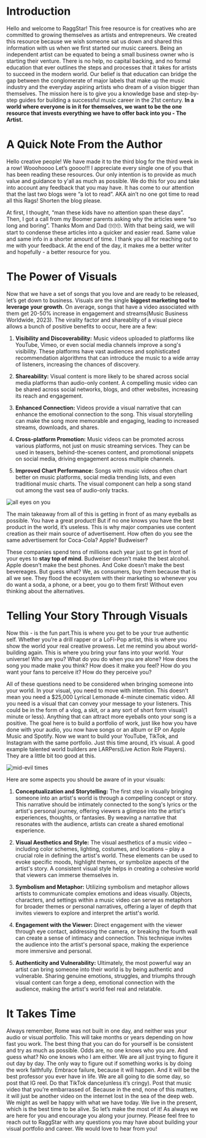 <script lang='ts'>
  import BlogPageTemplate from '$lib/components/blog/BlogPageTemplate.svelte';
  import type { BlogCardProps } from '$lib/managers/BlogManager';
  import { ASSETS_PATH } from '$lib/managers/BlogManager';
  import { orderedBlogPosts } from '$lib/managers/BlogManager';
  import { page } from '$app/stores';

  const blogPostInfo: BlogCardProps = orderedBlogPosts.find((post) => post.slug === $page.route.id?.split('/')[3]);
  const assetsUrl = `${ASSETS_PATH}/${blogPostInfo.image}`;

  const gif1 = `${assetsUrl}/gif1.gif`;
  const gif2 = `${assetsUrl}/gif2.gif`;
  const img1 = `${assetsUrl}/img1.jpeg`;
</script>

<BlogPageTemplate
  title={blogPostInfo.title}
  subtitle={blogPostInfo.subtitle}
  published_date={blogPostInfo.date_published}
  coverImg={blogPostInfo.image}>

# Introduction
Hello and welcome to RaggStar! This free resource is for creatives who are committed to growing themselves as artists and entrepreneurs. We created this resource because we wish someone sat us down and shared this information with us when we first started our music careers. Being an independent artist can be equated to being a small business owner who is starting their venture. There is no help, no capital backing, and no formal education that ever outlines the steps and processes that it takes for artists to succeed in the modern world. Our belief is that education can bridge the gap between the conglomerate of major labels that make up the music industry and the everyday aspiring artists who dream of a vision bigger than themselves. The mission here is to give you a knowledge base and step-by-step guides for building a successful music career in the 21st century. **In a world where everyone is in it for themselves, we want to be the one resource that invests everything we have to offer back into you - The Artist.**

# A Quick Note From the Author
Hello creative people! We have made it to the third blog for the third week in a row! Wooohoooo Let’s goooo!!! I appreciate every single one of you that has been reading these resources. Our only intention is to provide as much value and guidance to y'all as much as possible. We do this for you and take into account any feedback that you may have. It has come to our attention that the last two blogs were “a lot to read”. AKA ain’t no one got time to read all this Rags! Shorten the blog please.

At first, I thought, “man these kids have no attention span these days”. Then, I got a call from my Boomer parents asking why the articles were “so long and boring”. Thanks Mom and Dad 🙄🙄🙄. With that being said, we will start to condense these articles into a quicker and easier read. Same value and same info in a shorter amount of time. I thank you all for reaching out to me with your feedback. At the end of the day, it makes me a better writer and hopefully - a better resource for you.

# The Power of Visuals
Now that we have a set of songs that you love and are ready to be released, let’s get down to business. Visuals are the single **biggest marketing tool to leverage your growth**. On average, songs that have a video associated with them get 20-50% increase in engagement and streams(Music Business Worldwide, 2023). The virality factor and shareablity of a visual piece allows a bunch of  positive benefits to occur, here are a few:

1. **Visibility and Discoverability:** Music videos uploaded to platforms like YouTube, Vimeo, or even social media channels improve a song's visibility. These platforms have vast audiences and sophisticated recommendation algorithms that can introduce the music to a wide array of listeners, increasing the chances of discovery.

2. **Shareability:** Visual content is more likely to be shared across social media platforms than audio-only content. A compelling music video can be shared across social networks, blogs, and other websites, increasing its reach and engagement.

3. **Enhanced Connection:** Videos provide a visual narrative that can enhance the emotional connection to the song. This visual storytelling can make the song more memorable and engaging, leading to increased streams, downloads, and shares.

4. **Cross-platform Promotion:** Music videos can be promoted across various platforms, not just on music streaming services. They can be used in teasers, behind-the-scenes content, and promotional snippets on social media, driving engagement across multiple channels.

5. **Improved Chart Performance:** Songs with music videos often chart better on music platforms, social media trending lists, and even traditional music charts. The visual component can help a song stand out among the vast sea of audio-only tracks.

![all eyes on you]({gif1})

The main takeaway from all of this is getting in front of as many eyeballs as possible. You have a great product! But if no one knows you have the best product in the world, it’s useless. This is why major companies use content creation as their main source of advertisement. How often do you see the same advertisement for Coca-Cola? Apple? Budweiser?

These companies spend tens of millions each year just to get in front of your eyes to **stay top of mind**. Budweiser doesn’t make the best alcohol. Apple doesn’t make the best phones. And Coke doesn’t make the best bevereages. But guess what? We, as consumers, buy them because that is all we see. They flood the ecosystem with their marketing so whenever you do want a soda, a phone, or a beer, you go to them first! Without even thinking about the alternatives.

# Telling Your Story Through Visuals
Now this - is the fun part.This is where you get to be your true authentic self. Whether you’re a drill rapper or a LoFi-Pop artist, this is where you show the world your real creative prowess. Let me remind you about world-building again. This is where you bring your fans into your world. Your universe! Who are you? What do you do when you are alone? How does the song you made make you think? How does it make you feel? How do you want your fans to perceive it? How do they perceive you?

All of these questions need to be considered when bringing someone into your world. In your visual, you need to move with intention. This doesn't mean you need a $25,000 Lyrical Lemonade 4-minute cinematic video. All you need is a visual that can convey your message to your listeners. This could be in the form of a vlog, a skit, or a any sort of short form visual(1 minute or less). Anything that can attract more eyeballs onto your song is a positive. The goal here is to build a portfolio of work, just like how you have done with your audio, you now have songs or an album or EP on Apple Music and Spotify. Now we want to build your YouTube, TikTok, and Instagram with the same portfolio. Just this time around, it’s visual. A good example  talented world builders are LARPers(Live Action Role Players). They are a little bit too good at this.

![mid-evil times]({gif2})

Here are some aspects you should be aware of in your visuals:

1. **Conceptualization and Storytelling:** The first step in visually bringing someone into an artist's world is through a compelling concept or story. This narrative should be intimately connected to the song's lyrics or the artist's personal journey, offering viewers a glimpse into the artist's experiences, thoughts, or fantasies. By weaving a narrative that resonates with the audience, artists can create a shared emotional experience.

2. **Visual Aesthetics and Style:** The visual aesthetics of a music video – including color schemes, lighting, costumes, and locations – play a crucial role in defining the artist's world. These elements can be used to evoke specific moods, highlight themes, or symbolize aspects of the artist's story. A consistent visual style helps in creating a cohesive world that viewers can immerse themselves in.

3. **Symbolism and Metaphor:** Utilizing symbolism and metaphor allows artists to communicate complex emotions and ideas visually. Objects, characters, and settings within a music video can serve as metaphors for broader themes or personal narratives, offering a layer of depth that invites viewers to explore and interpret the artist's world.

4. **Engagement with the Viewer:** Direct engagement with the viewer through eye contact, addressing the camera, or breaking the fourth wall can create a sense of intimacy and connection. This technique invites the audience into the artist's personal space, making the experience more immersive and personal.

5. **Authenticity and Vulnerability:** Ultimately, the most powerful way an artist can bring someone into their world is by being authentic and vulnerable. Sharing genuine emotions, struggles, and triumphs through visual content can forge a deep, emotional connection with the audience, making the artist's world feel real and relatable.

# It Takes Time
Always remember, Rome was not built in one day, and neither was your audio or visual portfolio. This will take months or years depending on how fast you work. The best thing that you can do for yourself is be consistent and try as much as possible. Odds are, no one knows who you are. And guess what? No one knows who I am either. We are all just trying to figure it out day by day. The only way to figure out if something works is by doing the work faithfully. Embrace failure, because it will happen. And it will be the best professor you ever have in life. We are all going to die some day, so post that IG reel. Do that TikTok dance(unless it’s cringy). Post that music video that you’re embarrassed of. Because in the end, none of this matters, it will just be another video on the internet lost in the sea of the deep web. We might as well be happy with what we have today. We live in the present, which is the best time to be alive. So let’s make the most of it! As always we are here for you and encourage you along your journey. Please feel free to reach out to RaggStar with any questions you may have about building your visual portfolio and career. We would love to hear from you!


</BlogPageTemplate>
